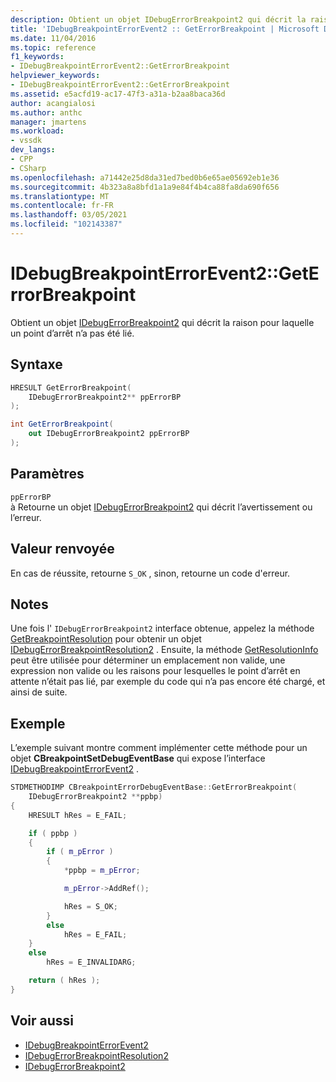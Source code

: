 ```yaml
---
description: Obtient un objet IDebugErrorBreakpoint2 qui décrit la raison pour laquelle un point d’arrêt n’a pas été lié.
title: 'IDebugBreakpointErrorEvent2 :: GetErrorBreakpoint | Microsoft Docs'
ms.date: 11/04/2016
ms.topic: reference
f1_keywords:
- IDebugBreakpointErrorEvent2::GetErrorBreakpoint
helpviewer_keywords:
- IDebugBreakpointErrorEvent2::GetErrorBreakpoint
ms.assetid: e5acfd19-ac17-47f3-a31a-b2aa8baca36d
author: acangialosi
ms.author: anthc
manager: jmartens
ms.workload:
- vssdk
dev_langs:
- CPP
- CSharp
ms.openlocfilehash: a71442e25d8da31ed7bed0b6e65ae05692eb1e36
ms.sourcegitcommit: 4b323a8a8bfd1a1a9e84f4b4ca88fa8da690f656
ms.translationtype: MT
ms.contentlocale: fr-FR
ms.lasthandoff: 03/05/2021
ms.locfileid: "102143387"
---
```

# <a name="idebugbreakpointerrorevent2geterrorbreakpoint"></a>IDebugBreakpointErrorEvent2::GetErrorBreakpoint
Obtient un objet [IDebugErrorBreakpoint2](../../../extensibility/debugger/reference/idebugerrorbreakpoint2.md) qui décrit la raison pour laquelle un point d’arrêt n’a pas été lié.

## <a name="syntax"></a>Syntaxe

```cpp
HRESULT GetErrorBreakpoint( 
    IDebugErrorBreakpoint2** ppErrorBP
);
```

```csharp
int GetErrorBreakpoint( 
    out IDebugErrorBreakpoint2 ppErrorBP
);
```

## <a name="parameters"></a>Paramètres
`ppErrorBP`\
à Retourne un objet [IDebugErrorBreakpoint2](../../../extensibility/debugger/reference/idebugerrorbreakpoint2.md) qui décrit l’avertissement ou l’erreur.

## <a name="return-value"></a>Valeur renvoyée
En cas de réussite, retourne `S_OK` , sinon, retourne un code d'erreur.

## <a name="remarks"></a>Notes
Une fois l' `IDebugErrorBreakpoint2` interface obtenue, appelez la méthode [GetBreakpointResolution](../../../extensibility/debugger/reference/idebugerrorbreakpoint2-getbreakpointresolution.md) pour obtenir un objet [IDebugErrorBreakpointResolution2](../../../extensibility/debugger/reference/idebugerrorbreakpointresolution2.md) . Ensuite, la méthode [GetResolutionInfo](../../../extensibility/debugger/reference/idebugerrorbreakpointresolution2-getresolutioninfo.md) peut être utilisée pour déterminer un emplacement non valide, une expression non valide ou les raisons pour lesquelles le point d’arrêt en attente n’était pas lié, par exemple du code qui n’a pas encore été chargé, et ainsi de suite.

## <a name="example"></a>Exemple
L’exemple suivant montre comment implémenter cette méthode pour un objet **CBreakpointSetDebugEventBase** qui expose l’interface [IDebugBreakpointErrorEvent2](../../../extensibility/debugger/reference/idebugbreakpointerrorevent2.md) .

```cpp
STDMETHODIMP CBreakpointErrorDebugEventBase::GetErrorBreakpoint(
    IDebugErrorBreakpoint2 **ppbp)
{
    HRESULT hRes = E_FAIL;

    if ( ppbp )
    {
        if ( m_pError )
        {
            *ppbp = m_pError;

            m_pError->AddRef();

            hRes = S_OK;
        }
        else
            hRes = E_FAIL;
    }
    else
        hRes = E_INVALIDARG;

    return ( hRes );
}
```

## <a name="see-also"></a>Voir aussi
- [IDebugBreakpointErrorEvent2](../../../extensibility/debugger/reference/idebugbreakpointerrorevent2.md)
- [IDebugErrorBreakpointResolution2](../../../extensibility/debugger/reference/idebugerrorbreakpointresolution2.md)
- [IDebugErrorBreakpoint2](../../../extensibility/debugger/reference/idebugerrorbreakpoint2.md)
